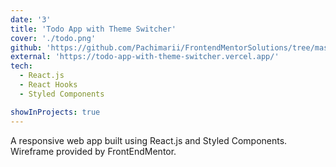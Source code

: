 ```yaml
---
date: '3'
title: 'Todo App with Theme Switcher'
cover: './todo.png'
github: 'https://github.com/Pachimarii/FrontendMentorSolutions/tree/master/todo-app-main'
external: 'https://todo-app-with-theme-switcher.vercel.app/'
tech:
  - React.js
  - React Hooks
  - Styled Components

showInProjects: true
---
```


A responsive web app built using React.js and Styled Components. Wireframe provided by FrontEndMentor.
